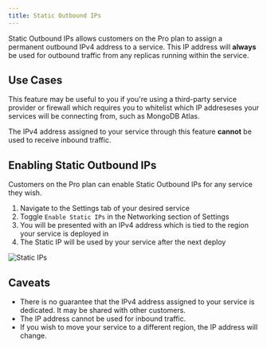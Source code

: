 ```yaml
---
title: Static Outbound IPs
---
```


Static Outbound IPs allows customers on the Pro plan to assign a permanent outbound IPv4 address to a service. This IP address will **always** be used for outbound traffic from any replicas running within the service.

## Use Cases

This feature may be useful to you if you're using a third-party service provider or firewall which requires you to whitelist which IP addreseses your services will be connecting from, such as MongoDB Atlas.

The IPv4 address assigned to your service through this feature **cannot** be used to receive inbound traffic.

## Enabling Static Outbound IPs

Customers on the Pro plan can enable Static Outbound IPs for any service they wish.

1. Navigate to the Settings tab of your desired service
2. Toggle `Enable Static IPs` in the Networking section of Settings
3. You will be presented with an IPv4 address which is tied to the region your service is deployed in
4. The Static IP will be used by your service after the next deploy

<Image
  src="https://res.cloudinary.com/railway/image/upload/v1716858865/docs/d6u20lrvxmlc8rfu91rx.png"
  layout="responsive"
  alt="Static IPs"
  width={1328} height={710} quality={80} />

## Caveats
- There is no guarantee that the IPv4 address assigned to your service is dedicated. It may be shared with other customers.
- The  IP address cannot be used for inbound traffic.
- If you wish to move your service to a different region, the IP address will change.